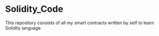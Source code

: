 # Solidity_Code
This repository consists of all my smart contracts written by self to learn Solidity language
